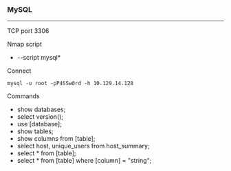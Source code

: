 ### MySQL
------
TCP port 3306

Nmap script
- --script mysql*

Connect
```shell-session
mysql -u root -pP4SSw0rd -h 10.129.14.128
```

Commands
- show databases;
- select version();
- use [database];
- show tables;
- show columns from [table];
- select host, unique_users from host_summary;
- select * from [table];
- select * from [table] where [column] = "string";

